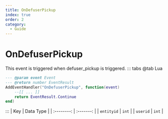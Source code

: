 ```yaml
---
title: OnDefuserPickup
index: true
order: 2
category:
  - Guide
---
```


# OnDefuserPickup
This event is triggered when defuser_pickup is triggered.
::: tabs
@tab Lua
```lua
--- @param event Event
--- @return number EventResult
AddEventHandler("OnDefuserPickup", function(event)
    --[[ ... ]]
    return EventResult.Continue
end)
```

:::
|     Key    | Data Type |
| :--------: | :-------: |
| `entityid` |   `int`   |
|  `userid`  |   `int`   |